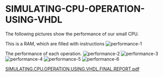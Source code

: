 # SIMULATING-CPU-OPERATION-USING-VHDL
The following pictures show the performance of our small CPU.

This is a RAM, which are filled with instructions
![performance-1](https://github.com/user-attachments/assets/58200512-908e-4e3e-9d8c-5d3c3132be1d)

The performance of each operation.
![performance-2](https://github.com/user-attachments/assets/a7341be6-d713-4459-be7d-2d24ab839188)
![performance-3](https://github.com/user-attachments/assets/5ef09151-46f4-4a83-8d42-730be02af2d2)
![performance-4](https://github.com/user-attachments/assets/70730400-af2b-420d-b537-075569cee392)
![performance-5](https://github.com/user-attachments/assets/543caf51-fa99-4b45-9d53-8aea8fb1e91e)
![performance-6](https://github.com/user-attachments/assets/20ccd92f-5a77-4037-8a73-f0f4442ec7cb)

[SIMULATING.CPU.OPERATION.USING.VHDL.FINAL.REPORT.pdf](https://github.com/user-attachments/files/16608310/SIMULATING.CPU.OPERATION.USING.VHDL.FINAL.REPORT.pdf)
